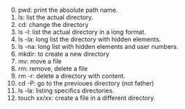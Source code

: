 0. pwd: print the absolute path name.
1. ls: list the actual directory.
2. cd: change the directory
3. ls -l: list the actual directory in a long format.
4. ls -la: long list the directory with hidden elements.
5. ls -na: long list with hidden elements and user numbers.
6. mkdir: to create a new directory
7. mv: move a file
8. rm: remove, delete a file
9. rm -r: delete a directory with content.
10. cd -P: go to the previoues directory (not father)
11. ls -la: listing specifics directories.
12. touch xx/xx: create a file in a different directory.
